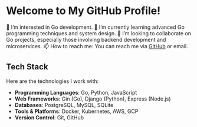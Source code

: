 # Welcome to My GitHub Profile!

👀 I’m interested in Go development.
🌱 I’m currently learning advanced Go programming techniques and system design.
💞️ I’m looking to collaborate on Go projects, especially those involving backend development and microservices.
📫 How to reach me: You can reach me via [GitHub](https://github.com/che1nov) or email.

## Tech Stack

Here are the technologies I work with:

- **Programming Languages**: Go, Python, JavaScript
- **Web Frameworks**: Gin (Go), Django (Python), Express (Node.js)
- **Databases**: PostgreSQL, MySQL, SQLite
- **Tools & Platforms**: Docker, Kubernetes, AWS, GCP
- **Version Control**: Git, GitHub
